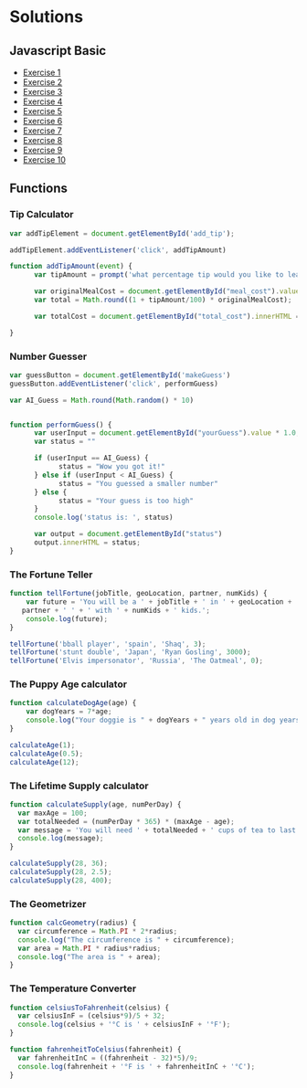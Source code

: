 # Solutions

## Javascript Basic

- [Exercise 1](http://www.w3resource.com/javascript-exercises/javascript-basic-exercise-1.php)
- [Exercise 2](http://www.w3resource.com/javascript-exercises/javascript-basic-exercise-2.php)
- [Exercise 3](http://www.w3resource.com/javascript-exercises/javascript-basic-exercise-3.php)
- [Exercise 4](http://www.w3resource.com/javascript-exercises/javascript-basic-exercise-4.php)
- [Exercise 5](http://www.w3resource.com/javascript-exercises/javascript-basic-exercise-5.php)
- [Exercise 6](http://www.w3resource.com/javascript-exercises/javascript-basic-exercise-6.php)
- [Exercise 7](http://www.w3resource.com/javascript-exercises/javascript-basic-exercise-7.php)
- [Exercise 8](http://www.w3resource.com/javascript-exercises/javascript-basic-exercise-8.php)
- [Exercise 9](http://www.w3resource.com/javascript-exercises/javascript-basic-exercise-9.php)
- [Exercise 10](http://www.w3resource.com/javascript-exercises/javascript-basic-exercise-10.php)


## Functions

### Tip Calculator
```js
var addTipElement = document.getElementById('add_tip');

addTipElement.addEventListener('click', addTipAmount)

function addTipAmount(event) {
      var tipAmount = prompt('what percentage tip would you like to leave?')

      var originalMealCost = document.getElementById("meal_cost").value
      var total = Math.round((1 + tipAmount/100) * originalMealCost);

      var totalCost = document.getElementById("total_cost").innerHTML = "You need to pay: $" + total

}
```
### Number Guesser

```js
var guessButton = document.getElementById('makeGuess')
guessButton.addEventListener('click', performGuess)

var AI_Guess = Math.round(Math.random() * 10)


function performGuess() {
      var userInput = document.getElementById("yourGuess").value * 1.0;
      var status = ""

      if (userInput == AI_Guess) {
            status = "Wow you got it!"
      } else if (userInput < AI_Guess) {
            status = "You guessed a smaller number"
      } else {
            status = "Your guess is too high"
      }
      console.log('status is: ', status)

      var output = document.getElementById("status")
      output.innerHTML = status;
}
```

### The Fortune Teller

```js
function tellFortune(jobTitle, geoLocation, partner, numKids) {
    var future = 'You will be a ' + jobTitle + ' in ' + geoLocation + ' and married to ' +
   partner + ' ' + ' with ' + numKids + ' kids.';
    console.log(future);
}

tellFortune('bball player', 'spain', 'Shaq', 3);
tellFortune('stunt double', 'Japan', 'Ryan Gosling', 3000);
tellFortune('Elvis impersonator', 'Russia', 'The Oatmeal', 0);
```

### The Puppy Age calculator
```js
function calculateDogAge(age) {
    var dogYears = 7*age;
    console.log("Your doggie is " + dogYears + " years old in dog years!");
}

calculateAge(1);
calculateAge(0.5);
calculateAge(12);
```

### The Lifetime Supply calculator
```js
function calculateSupply(age, numPerDay) {
  var maxAge = 100;
  var totalNeeded = (numPerDay * 365) * (maxAge - age);
  var message = 'You will need ' + totalNeeded + ' cups of tea to last you until the ripe old age of ' + maxAge;
  console.log(message);
}

calculateSupply(28, 36);
calculateSupply(28, 2.5);
calculateSupply(28, 400);
```

### The Geometrizer
```js
function calcGeometry(radius) {
  var circumference = Math.PI * 2*radius;
  console.log("The circumference is " + circumference);
  var area = Math.PI * radius*radius;
  console.log("The area is " + area);
}
```

### The Temperature Converter
```js
function celsiusToFahrenheit(celsius) {
  var celsiusInF = (celsius*9)/5 + 32;
  console.log(celsius + '°C is ' + celsiusInF + '°F');
}

function fahrenheitToCelsius(fahrenheit) {
  var fahrenheitInC = ((fahrenheit - 32)*5)/9;
  console.log(fahrenheit + '°F is ' + fahrenheitInC + '°C');
}
```
